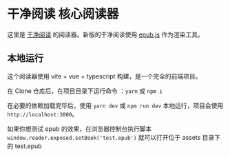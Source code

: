 # 干净阅读 核心阅读器

这里是 [干净阅读](https://www.microsoft.com/store/apps/9MV65L2XFCSK) 的阅读器。新版的干净阅读使用 [epub.js](https://github.com/futurepress/epub.js/) 作为渲染工具。

## 本地运行

这个阅读器使用 vite + vue + typescript 构建，是一个完全的前端项目。

在 Clone 仓库后，在项目目录下运行命令 ：`yarn` 或 `npm i`

在必要的依赖加载完毕后，使用 `yarn dev` 或 `npm run dev` 本地运行，项目会使用 `http://localhost:3000`。

如果你想测试 epub 的效果，在浏览器控制台执行脚本 `window.reader.exposed.setBook('test.epub')` 就可以打开位于 assets 目录下的 test.epub
